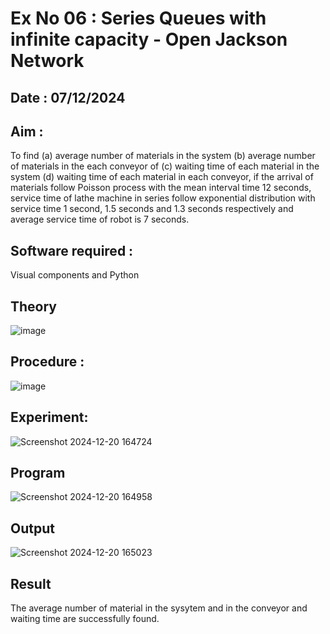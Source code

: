 # Ex No 06 : Series Queues with infinite capacity - Open Jackson Network
## Date : 07/12/2024
## Aim :
To find (a) average number of materials in the system (b) average number of materials in the each conveyor of (c) waiting time of each material in the system (d) waiting time of each material in each conveyor, if the arrival  of materials follow Poisson process with the mean interval time 12 seconds, service time of  lathe machine in series follow exponential distribution  with service time  1 second, 1.5 seconds and 1.3 seconds respectively and average service time of robot is 7 seconds.

## Software required :
Visual components and Python

## Theory

![image](https://user-images.githubusercontent.com/103921593/203239736-7b81f599-71a8-4ae7-b63e-5d98acd9ea54.png)

## Procedure :
![image](https://user-images.githubusercontent.com/103921593/203239789-bc870dce-6727-487b-a0e2-4fc3f5114889.png)

## Experiment:
![Screenshot 2024-12-20 164724](https://github.com/user-attachments/assets/014be5b1-0d22-47ad-84d5-76bb854292ee)


## Program
![Screenshot 2024-12-20 164958](https://github.com/user-attachments/assets/ca4ea553-fcd8-4e87-9abb-9d914b696289)


## Output
![Screenshot 2024-12-20 165023](https://github.com/user-attachments/assets/4fa3611f-d794-4683-8247-9583c88e9c71)

## Result
The average number of material in the sysytem and in the conveyor and waiting time are successfully found.
